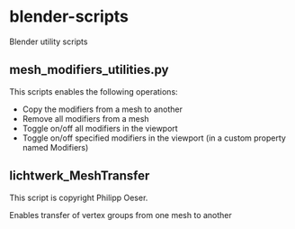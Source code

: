# blender-scripts
Blender utility scripts

## mesh_modifiers_utilities.py
This scripts enables the following operations:
* Copy the modifiers from a mesh to another
* Remove all modifiers from a mesh
* Toggle on/off all modifiers in the viewport
* Toggle on/off specified modifiers in the viewport (in a custom property named Modifiers)

## lichtwerk_MeshTransfer
This script is copyright Philipp Oeser.

Enables transfer of vertex groups from one mesh to another

